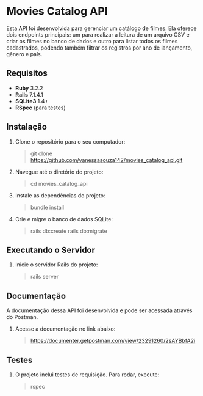 # Movies Catalog API

Esta API foi desenvolvida para gerenciar um catálogo de filmes. Ela oferece dois endpoints principais: um para realizar a leitura de um arquivo CSV e criar os filmes no banco de dados e outro para listar todos os filmes cadastrados, podendo também filtrar os registros por ano de lançamento, gênero e país.

## Requisitos

- **Ruby** 3.2.2
- **Rails** 7.1.4.1
- **SQLite3** 1.4+
- **RSpec** (para testes)

## Instalação

1. Clone o repositório para o seu computador:
   > git clone https://github.com/vanessasouza142/movies_catalog_api.git
2. Navegue até o diretório do projeto: 
   > cd movies_catalog_api
3. Instale as dependências do projeto:
   > bundle install
4. Crie e migre o banco de dados SQLite:
   > rails db:create
   > rails db:migrate

## Executando o Servidor

1. Inicie o servidor Rails do projeto:
   > rails server

## Documentação

A documentação dessa API foi desenvolvida e pode ser acessada através do Postman.

1. Acesse a documentação no link abaixo:
   > https://documenter.getpostman.com/view/23291260/2sAYBbfA2i

## Testes

1. O projeto inclui testes de requisição. Para rodar, execute:
   > rspec
